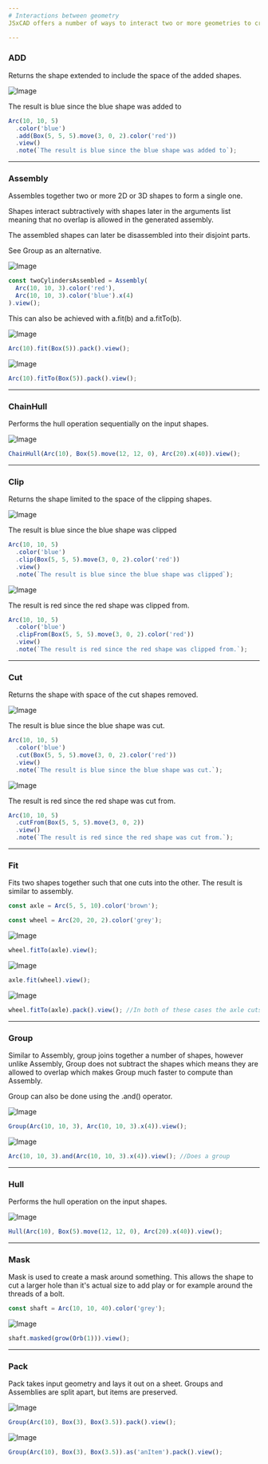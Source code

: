 ```yaml
---
# Interactions between geometry
JSxCAD offers a number of ways to interact two or more geometries to create new geometry. Most of these operations will work on both 2D and 3D geometry.

---
```

### ADD
Returns the shape extended to include the space of the added shapes.

![Image](interactions_between_geometry.md.$3.png)

The result is blue since the blue shape was added to

```JavaScript
Arc(10, 10, 5)
  .color('blue')
  .add(Box(5, 5, 5).move(3, 0, 2).color('red'))
  .view()
  .note(`The result is blue since the blue shape was added to`);
```

---
### Assembly
Assembles together two or more 2D or 3D shapes to form a single one.

Shapes interact subtractively with shapes later in the arguments list meaning that no overlap is allowed in the generated assembly.

The assembled shapes can later be disassembled into their disjoint parts.

See Group as an alternative.

![Image](interactions_between_geometry.md.twoCylindersAssembled.png)

```JavaScript
const twoCylindersAssembled = Assembly(
  Arc(10, 10, 3).color('red'),
  Arc(10, 10, 3).color('blue').x(4)
).view();
```

This can also be achieved with a.fit(b) and a.fitTo(b).

![Image](interactions_between_geometry.md.$6.png)

```JavaScript
Arc(10).fit(Box(5)).pack().view();
```

![Image](interactions_between_geometry.md.$7.png)

```JavaScript
Arc(10).fitTo(Box(5)).pack().view();
```

---
### ChainHull
Performs the hull operation sequentially on the input shapes.

![Image](interactions_between_geometry.md.$9.png)

```JavaScript
ChainHull(Arc(10), Box(5).move(12, 12, 0), Arc(20).x(40)).view();
```

---
### Clip
Returns the shape limited to the space of the clipping shapes.

![Image](interactions_between_geometry.md.$11.png)

The result is blue since the blue shape was clipped

```JavaScript
Arc(10, 10, 5)
  .color('blue')
  .clip(Box(5, 5, 5).move(3, 0, 2).color('red'))
  .view()
  .note(`The result is blue since the blue shape was clipped`);
```

![Image](interactions_between_geometry.md.$12.png)

The result is red since the red shape was clipped from.

```JavaScript
Arc(10, 10, 5)
  .color('blue')
  .clipFrom(Box(5, 5, 5).move(3, 0, 2).color('red'))
  .view()
  .note(`The result is red since the red shape was clipped from.`);
```

---
### Cut
Returns the shape with space of the cut shapes removed.

![Image](interactions_between_geometry.md.$14.png)

The result is blue since the blue shape was cut.

```JavaScript
Arc(10, 10, 5)
  .color('blue')
  .cut(Box(5, 5, 5).move(3, 0, 2).color('red'))
  .view()
  .note(`The result is blue since the blue shape was cut.`);
```

![Image](interactions_between_geometry.md.$15.png)

The result is red since the red shape was cut from.

```JavaScript
Arc(10, 10, 5)
  .cutFrom(Box(5, 5, 5).move(3, 0, 2))
  .view()
  .note(`The result is red since the red shape was cut from.`);
```

---
### Fit
Fits two shapes together such that one cuts into the other. The result is similar to assembly.

```JavaScript
const axle = Arc(5, 5, 10).color('brown');
```

```JavaScript
const wheel = Arc(20, 20, 2).color('grey');
```

![Image](interactions_between_geometry.md.$17.png)

```JavaScript
wheel.fitTo(axle).view();
```

![Image](interactions_between_geometry.md.$18.png)

```JavaScript
axle.fit(wheel).view();
```

![Image](interactions_between_geometry.md.$19.png)

```JavaScript
wheel.fitTo(axle).pack().view(); //In both of these cases the axle cuts the wheel.
```

---
### Group
Similar to Assembly, group joins together a number of shapes, however unlike Assembly, Group does not subtract the shapes which means they are allowed to overlap which makes Group much faster to compute than Assembly.

Group can also be done using the .and() operator.

![Image](interactions_between_geometry.md.$21.png)

```JavaScript
Group(Arc(10, 10, 3), Arc(10, 10, 3).x(4)).view();
```

![Image](interactions_between_geometry.md.$22.png)

```JavaScript
Arc(10, 10, 3).and(Arc(10, 10, 3).x(4)).view(); //Does a group
```

---
### Hull
Performs the hull operation on the input shapes.

![Image](interactions_between_geometry.md.$24.png)

```JavaScript
Hull(Arc(10), Box(5).move(12, 12, 0), Arc(20).x(40)).view();
```

---
### Mask
Mask is used to create a mask around something. This allows the shape to cut a larger hole than it's actual size to add play or for example around the threads of a bolt.

```JavaScript
const shaft = Arc(10, 10, 40).color('grey');
```

![Image](interactions_between_geometry.md.$26.png)

```JavaScript
shaft.masked(grow(Orb(1))).view();
```

---
### Pack
Pack takes input geometry and lays it out on a sheet. Groups and Assemblies are split apart, but items are preserved.

![Image](interactions_between_geometry.md.$28.png)

```JavaScript
Group(Arc(10), Box(3), Box(3.5)).pack().view();
```

![Image](interactions_between_geometry.md.$29.png)

```JavaScript
Group(Arc(10), Box(3), Box(3.5)).as('anItem').pack().view();
```
